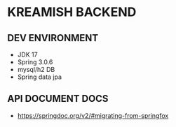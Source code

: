 # KREAMISH BACKEND

## DEV ENVIRONMENT

- JDK 17
- Spring 3.0.6
- mysql/h2 DB
- Spring data jpa

## API DOCUMENT DOCS 

- https://springdoc.org/v2/#migrating-from-springfox